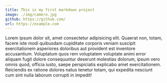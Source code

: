 ```yaml
---
title: This is my first markdown project
image: ./img/camera.jpg
github: https://github.com/
url: https://example.com
---
```


Lorem ipsum dolor sit, amet consectetur adipisicing elit. Quaerat non, totam, facere iste modi quibusdam cupiditate corporis veniam suscipit exercitationem asperiores doloribus aut provident est inventore accusantium. Voluptatum quos rem voluptatem voluptate animi error aliquam fugit dolore consequuntur deserunt molestias dolorum, ipsum vero omnis quod, officia iusto, saepe perspiciatis explicabo amet exercitationem. Reiciendis ex ratione dolores natus tenetur totam, qui expedita nesciunt cum sint nulla laborum corrupti in impedit!
